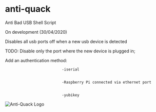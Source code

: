 # anti-quack


Anti Bad USB Shell Script

On development (30/04/2020)

Disables all usb ports off when a new usb device is detected


TODO:
Disable only the port where the new device is plugged in;

Add an authentication method:


                              -iserial
                              
                              
                              -Raspberry Pi connected via ethernet port
                              
                              
                              -yubikey
           

![Anti-Quack Logo](https://thumbs2.imgbox.com/ff/4e/80SuOum1_t.png)
